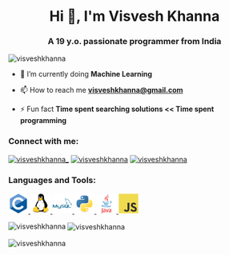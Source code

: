 <h1 align="center">Hi 👋, I'm Visvesh Khanna</h1>
<h3 align="center">A 19 y.o. passionate programmer from India</h3>

<p align="left"> <img src="https://komarev.com/ghpvc/?username=visveshkhanna&label=Profile%20views&color=0e75b6&style=flat" alt="visveshkhanna" /> </p>

- 🌱 I’m currently doing **Machine Learning**

- 📫 How to reach me **[visveshkhanna@gmail.com](mailto:visveshkhanna@gmail.com)**

- ⚡ Fun fact **Time spent searching solutions << Time spent programming**

<h3 align="left">Connect with me:</h3>
<p align="left">
<a href="https://twitter.com/visveshkhanna" target="blank"><img align="center" src="https://visvesh.in/assets/twitter.svg" alt="visveshkhanna_" height="30" width="40" /></a>
<a href="https://instagram.com/visveshkhanna" target="blank"><img align="center" src="https://visvesh.in/assets/instagram.svg" alt="visveshkhanna" height="30" width="40" /></a>
<a href="https://www.youtube.com/@visveshkhanna" target="blank"><img align="center" src="https://visvesh.in/assets/youtube.svg" alt="visveshkhanna" height="30" width="40" /></a>
</p>

<h3 align="left">Languages and Tools:</h3>
<p align="left"> 

<a href="https://www.cprogramming.com/" target="_blank" rel="noreferrer"> <img src="https://raw.githubusercontent.com/devicons/devicon/master/icons/c/c-original.svg" alt="c" width="40" height="40"/> </a>  <a href="https://www.linux.org/" target="_blank" rel="noreferrer"> <img src="https://raw.githubusercontent.com/devicons/devicon/master/icons/linux/linux-original.svg" alt="linux" width="40" height="40"/> </a> 
<a href="https://www.mysql.com/" target="_blank" rel="noreferrer"> <img src="https://raw.githubusercontent.com/devicons/devicon/master/icons/mysql/mysql-plain-wordmark.svg" alt="mysql" width="40" height="40"/> </a> 
<a href="https://www.python.org" target="_blank" rel="noreferrer"> <img src="https://raw.githubusercontent.com/devicons/devicon/master/icons/python/python-original.svg" alt="python" width="40" height="40"/> </a> 
<a href="https://www.java.com" target="_blank" rel="noreferrer"> <img src="https://raw.githubusercontent.com/devicons/devicon/master/icons/java/java-original-wordmark.svg" alt="java" width="40" height="40"/> </a> 
<a href="https://www.javascript.com" target="_blank" rel="noreferrer"> <img src="https://raw.githubusercontent.com/devicons/devicon/master/icons/javascript/javascript-original.svg" alt="javascript" width="40" height="40"/> </a></p>

<p><img align="left" src="https://github-readme-stats.vercel.app/api/top-langs?username=visveshkhanna&show_icons=true&locale=en&layout=compact&theme=tokyonight" alt="visveshkhanna" /></p>

<p>&nbsp;<img align="center" src="https://github-readme-stats.vercel.app/api?username=visveshkhanna&show_icons=true&locale=en&theme=tokyonight" alt="visveshkhanna" /></p>

<p><img align="center" src="https://github-readme-streak-stats.herokuapp.com/?user=visveshkhanna&theme=tokyonight" alt="visveshkhanna" /></p>
